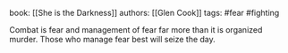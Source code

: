 book: [[She is the Darkness]]
authors: [[Glen Cook]]
tags: #fear #fighting

Combat is fear and management of fear far more than it is organized murder. Those who manage fear best will seize the day.


